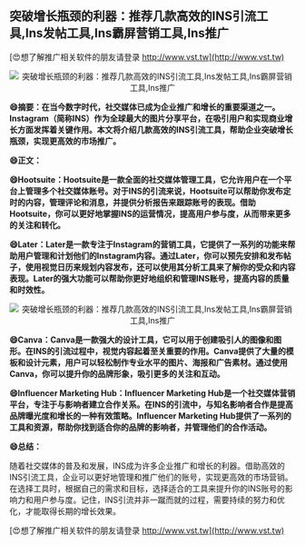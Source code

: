 ## **突破增长瓶颈的利器：推荐几款高效的INS引流工具,Ins发帖工具,Ins霸屏营销工具,Ins推广**

[😍想了解推广相关软件的朋友请登录 http://www.vst.tw](http://www.vst.tw)

 <center><img src="https://vst.tw/MP4/tuiguang/png/7.png" alt="突破增长瓶颈的利器：推荐几款高效的INS引流工具,Ins发帖工具,Ins霸屏营销工具,Ins推广"></center>

**😄摘要：在当今数字时代，社交媒体已成为企业推广和增长的重要渠道之一。Instagram（简称INS）作为全球最大的图片分享平台，在吸引用户和实现商业增长方面发挥着关键作用。本文将介绍几款高效的INS引流工具，帮助企业突破增长瓶颈，实现更高效的市场推广。**

**😄正文：**

**😄Hootsuite：Hootsuite是一款全面的社交媒体管理工具，它允许用户在一个平台上管理多个社交媒体账号。对于INS的引流来说，Hootsuite可以帮助你发布定时的内容，管理评论和消息，并提供分析报告来跟踪账号的表现。借助Hootsuite，你可以更好地掌握INS的运营情况，提高用户参与度，从而带来更多的关注和转化。**

**😄Later：Later是一款专注于Instagram的营销工具，它提供了一系列的功能来帮助用户管理和计划他们的Instagram内容。通过Later，你可以预先安排和发布帖子，使用视觉日历来规划内容发布，还可以使用其分析工具来了解你的受众和内容表现。Later的强大功能可以帮助你更好地组织和管理INS账号，提高内容的质量和时效性。**

 <center><img src="https://vst.tw/MP4/tuiguang/png/0.png" alt="突破增长瓶颈的利器：推荐几款高效的INS引流工具,Ins发帖工具,Ins霸屏营销工具,Ins推广"></center>

**😄Canva：Canva是一款强大的设计工具，它可以用于创建吸引人的图像和图形。在INS的引流过程中，视觉内容起着至关重要的作用。Canva提供了大量的模板和设计元素，用户可以轻松制作专业水平的图片、海报和广告素材。通过使用Canva，你可以提升你的品牌形象，吸引更多的关注和互动。**

**😄Influencer Marketing Hub：Influencer Marketing Hub是一个社交媒体营销平台，专注于与影响者建立合作关系。在INS的引流中，与知名影响者合作是提高品牌曝光度和增长的一种有效策略。Influencer Marketing Hub提供了一系列的工具和资源，帮助你找到适合你的品牌的影响者，并管理他们的合作活动。**

**😄总结：**

随着社交媒体的普及和发展，INS成为许多企业推广和增长的利器。借助高效的INS引流工具，企业可以更好地管理和推广他们的账号，实现更高效的市场营销。在选择工具时，根据自己的需求和目标，选择适合的工具来提升你的INS账号的影响力和用户参与度。记住，INS引流并非一蹴而就的过程，需要持续的努力和优化，才能取得长期的增长效果。

[😍想了解推广相关软件的朋友请登录 http://www.vst.tw](http://www.vst.tw)



